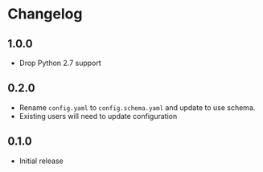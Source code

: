# Changelog

## 1.0.0

* Drop Python 2.7 support

## 0.2.0

- Rename `config.yaml` to `config.schema.yaml` and update to use schema.
- Existing users will need to update configuration


## 0.1.0

- Initial release
